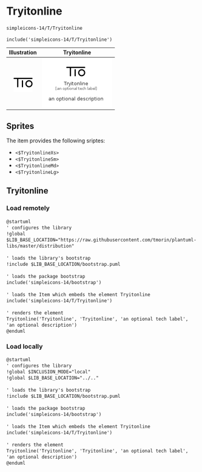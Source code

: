 # Tryitonline


```text
simpleicons-14/T/Tryitonline
```

```text
include('simpleicons-14/T/Tryitonline')
```



| Illustration | Tryitonline |
| :---: | :---: |
| ![illustration for Illustration](../../simpleicons-14/T/Tryitonline.png) | ![illustration for Tryitonline](../../simpleicons-14/T/Tryitonline.Local.png) |



## Sprites
The item provides the following sriptes:

- `<$TryitonlineXs>`
- `<$TryitonlineSm>`
- `<$TryitonlineMd>`
- `<$TryitonlineLg>`





## Tryitonline

### Load remotely
```plantuml
@startuml
' configures the library
!global $LIB_BASE_LOCATION="https://raw.githubusercontent.com/tmorin/plantuml-libs/master/distribution"

' loads the library's bootstrap
!include $LIB_BASE_LOCATION/bootstrap.puml

' loads the package bootstrap
include('simpleicons-14/bootstrap')

' loads the Item which embeds the element Tryitonline
include('simpleicons-14/T/Tryitonline')

' renders the element
Tryitonline('Tryitonline', 'Tryitonline', 'an optional tech label', 'an optional description')
@enduml
```

### Load locally
```plantuml
@startuml
' configures the library
!global $INCLUSION_MODE="local"
!global $LIB_BASE_LOCATION="../.."

' loads the library's bootstrap
!include $LIB_BASE_LOCATION/bootstrap.puml

' loads the package bootstrap
include('simpleicons-14/bootstrap')

' loads the Item which embeds the element Tryitonline
include('simpleicons-14/T/Tryitonline')

' renders the element
Tryitonline('Tryitonline', 'Tryitonline', 'an optional tech label', 'an optional description')
@enduml
```

